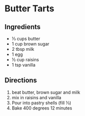 # Butter Tarts

## Ingredients
 * ⅓ cups butter
 * 1 cup brown sugar
 * 2 tbsp milk
 * 1 egg
 * ½ cup raisins
 * 1 tsp vanilla

## Directions
1. beat butter, brown sugar and milk
2. mix in raisins and vanilla
3. Pour into pastry shells (fill ⅓)
4. Bake 400 degrees 12 minutes
